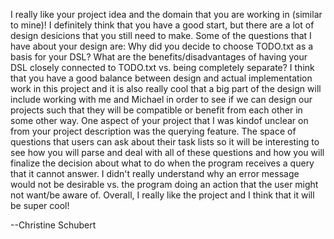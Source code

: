 I really like your project idea and the domain that you are working in (similar to mine)! 
I definitely think that you have a good start, but there are a lot of design desicions that 
you still need to make. Some of the questions that I have about your design are:
Why did you decide to choose TODO.txt as a basis for your DSL?
What are the benefits/disadvantages of having your DSL closely connected to 
TODO.txt vs. being completely separate? 
I think that you have a good balance between design and actual implementation work
in this project and it is also really cool that a big part of the design will include
working with me and Michael in order to see if we can design our projects such that 
they will be compatible or benefit from each other in some other way. One aspect
of your project that I was kindof unclear on from your project description was the 
querying feature. The space of questions that users can ask about their task lists so
it will be interesting to see how you will parse and deal with all of these 
questions and how you will finalize the decision about what to do when the program
receives a query that it cannot answer. I didn't really understand why an error 
message would not be desirable vs. the program doing an action that the user might not
want/be aware of. Overall, I really like the project and I think that it will be super
cool!

--Christine Schubert

